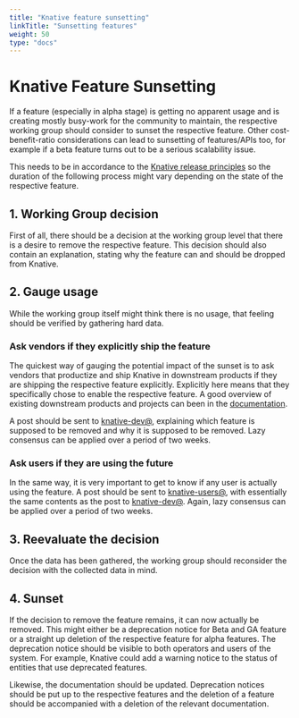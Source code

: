 ```yaml
---
title: "Knative feature sunsetting"
linkTitle: "Sunsetting features"
weight: 50
type: "docs"
---
```


# Knative Feature Sunsetting

If a feature (especially in alpha stage) is getting no apparent usage and is
creating mostly busy-work for the community to maintain, the respective working
group should consider to sunset the respective feature. Other cost-benefit-ratio
considerations can lead to sunsetting of features/APIs too, for example if a
beta feature turns out to be a serious scalability issue.

This needs to be in accordance to the
[Knative release principles](RELEASE-VERSIONING-PRINCIPLES.md#api-support-principle)
so the duration of the following process might vary depending on the state of
the respective feature.

## 1. Working Group decision

First of all, there should be a decision at the working group level that there
is a desire to remove the respective feature. This decision should also contain
an explanation, stating why the feature can and should be dropped from Knative.

## 2. Gauge usage

While the working group itself might think there is no usage, that feeling
should be verified by gathering hard data.

### Ask vendors if they explicitly ship the feature

The quickest way of gauging the potential impact of the sunset is to ask vendors
that productize and ship Knative in downstream products if they are shipping the
respective feature explicitly. Explicitly here means that they specifically
chose to enable the respective feature. A good overview of existing downstream
products and projects can been in the
[documentation](https://knative.dev/docs/knative-offerings/).

A post should be sent to
[knative-dev@](https://groups.google.com/forum/#!forum/knative-dev), explaining
which feature is supposed to be removed and why it is supposed to be removed.
Lazy consensus can be applied over a period of two weeks.

### Ask users if they are using the future

In the same way, it is very important to get to know if any user is actually
using the feature. A post should be sent to
[knative-users@](https://groups.google.com/forum/#!forum/knative-users), with
essentially the same contents as the post to
[knative-dev@](https://groups.google.com/forum/#!forum/knative-dev). Again, lazy
consensus can be applied over a period of two weeks.

## 3. Reevaluate the decision

Once the data has been gathered, the working group should reconsider the
decision with the collected data in mind.

## 4. Sunset

If the decision to remove the feature remains, it can now actually be removed.
This might either be a deprecation notice for Beta and GA feature or a straight
up deletion of the respective feature for alpha features. The deprecation notice
should be visible to both operators and users of the system. For example,
Knative could add a warning notice to the status of entities that use deprecated
features.

Likewise, the documentation should be updated. Deprecation notices should be put
up to the respective features and the deletion of a feature should be
accompanied with a deletion of the relevant documentation.
